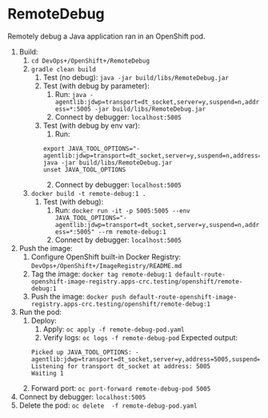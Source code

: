 # RemoteDebug

Remotely debug a Java application ran in an OpenShift pod.

1. Build:
    1. `cd DevOps+/OpenShift+/RemoteDebug`
    2. `gradle clean build` 
       1. Test (no debug): `java -jar build/libs/RemoteDebug.jar`
       2. Test (with debug by parameter): 
          1. Run: `java -agentlib:jdwp=transport=dt_socket,server=y,suspend=n,address=*:5005 -jar build/libs/RemoteDebug.jar` 
          2. Connect by debugger: `localhost:5005`
       3. Test (with debug by env var): 
          1. Run: 
            ```
            export JAVA_TOOL_OPTIONS="-agentlib:jdwp=transport=dt_socket,server=y,suspend=n,address=*:5005"
            java -jar build/libs/RemoteDebug.jar
            unset JAVA_TOOL_OPTIONS
            ```
          2. Connect by debugger: `localhost:5005`
    3. `docker build -t remote-debug:1 .` 
       1. Test (with debug): 
          1. Run: `docker run -it -p 5005:5005 --env JAVA_TOOL_OPTIONS="-agentlib:jdwp=transport=dt_socket,server=y,suspend=n,address=*:5005" --rm remote-debug:1`
          2. Connect by debugger: `localhost:5005`
2. Push the image:
    1. Configure OpenShift built-in Docker Registry: `DevOps+/OpenShift+/ImageRegistry/README.md`
    2. Tag the image: `docker tag remote-debug:1 default-route-openshift-image-registry.apps-crc.testing/openshift/remote-debug:1`
    3. Push the image: `docker push default-route-openshift-image-registry.apps-crc.testing/openshift/remote-debug:1`
3. Run the pod:
    1. Deploy: 
       1. Apply: `oc apply -f remote-debug-pod.yaml`
       2. Verify logs: `oc logs -f remote-debug-pod`
       Expected output:
       ```
       Picked up JAVA_TOOL_OPTIONS: -agentlib:jdwp=transport=dt_socket,server=y,address=5005,suspend=n
       Listening for transport dt_socket at address: 5005
       Waiting 1
       ``` 
    2. Forward port: `oc port-forward remote-debug-pod 5005`
4. Connect by debugger: `localhost:5005`
5. Delete the pod: `oc delete  -f remote-debug-pod.yaml`
